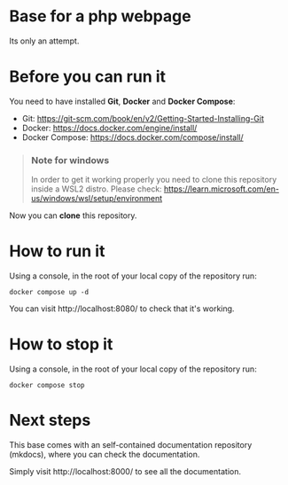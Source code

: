 # Base for a php webpage

Its only an attempt.

# Before you can run it

You need to have installed **Git**, **Docker** and **Docker Compose**:
- Git: https://git-scm.com/book/en/v2/Getting-Started-Installing-Git
- Docker: https://docs.docker.com/engine/install/
- Docker Compose: https://docs.docker.com/compose/install/

> ### Note for windows
> In order to get it working properly you need to clone this repository inside a WSL2 distro.
> Please check: https://learn.microsoft.com/en-us/windows/wsl/setup/environment

Now you can **clone** this repository.

# How to run it

Using a console, in the root of your local copy of the repository run:
```
docker compose up -d 
```
You can visit http://localhost:8080/ to check that it's working.

# How to stop it

Using a console, in the root of your local copy of the repository run:
```
docker compose stop
```

# Next steps

This base comes with an self-contained documentation repository (mkdocs), where you can check the documentation.

Simply visit http://localhost:8000/ to see all the documentation.